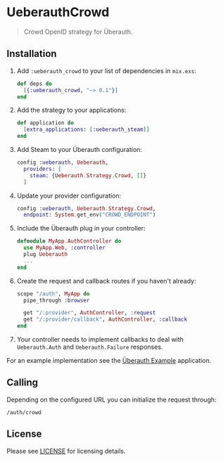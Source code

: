 # UeberauthCrowd

> Crowd OpenID strategy for Überauth.

## Installation

1. Add `:ueberauth_crowd` to your list of dependencies in `mix.exs`:

    ```elixir
    def deps do
      [{:ueberauth_crowd, "~> 0.1"}]
    end
    ```

1. Add the strategy to your applications:

    ```elixir
    def application do
      [extra_applications: [:ueberauth_steam]]
    end
    ```

1. Add Steam to your Überauth configuration:

    ```elixir
    config :ueberauth, Ueberauth,
      providers: [
        steam: {Ueberauth.Strategy.Crowd, []}
      ]
    ```

1.  Update your provider configuration:

    ```elixir
    config :ueberauth, Ueberauth.Strategy.Crowd,
      endpoint: System.get_env("CROWD_ENDPOINT")
    ```

1.  Include the Überauth plug in your controller:

    ```elixir
    defmodule MyApp.AuthController do
      use MyApp.Web, :controller
      plug Ueberauth
      ...
    end
    ```

1.  Create the request and callback routes if you haven't already:

    ```elixir
    scope "/auth", MyApp do
      pipe_through :browser

      get "/:provider", AuthController, :request
      get "/:provider/callback", AuthController, :callback
    end
    ```

1. Your controller needs to implement callbacks to deal with `Ueberauth.Auth` and `Ueberauth.Failure` responses.

For an example implementation see the [Überauth Example](https://github.com/ueberauth/ueberauth_example) application.

## Calling

Depending on the configured URL you can initialize the request through:

    /auth/crowd

## License

Please see [LICENSE](LICENSE) for licensing details.